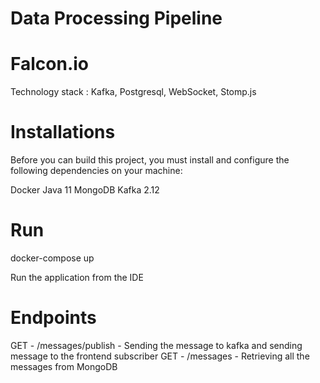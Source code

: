 # Data Processing Pipeline

# Falcon.io

Technology stack : Kafka, Postgresql, WebSocket, Stomp.js

# Installations
Before you can build this project, you must install and configure the following dependencies on your machine:

Docker
Java 11
MongoDB
Kafka 2.12

# Run
docker-compose up

Run the application from the IDE

# Endpoints

GET - /messages/publish - Sending the message to kafka and sending message to the frontend subscriber
GET - /messages - Retrieving all the messages from MongoDB
